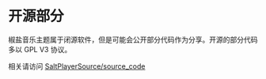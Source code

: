 # 开源部分

椒盐音乐主题属于闭源软件，但是可能会公开部分代码作为分享。开源的部分代码多以 GPL V3 协议。

相关请访问 [SaltPlayerSource/source_code](https://github.com/Moriafly/SaltPlayerSource/tree/main/source_code)
